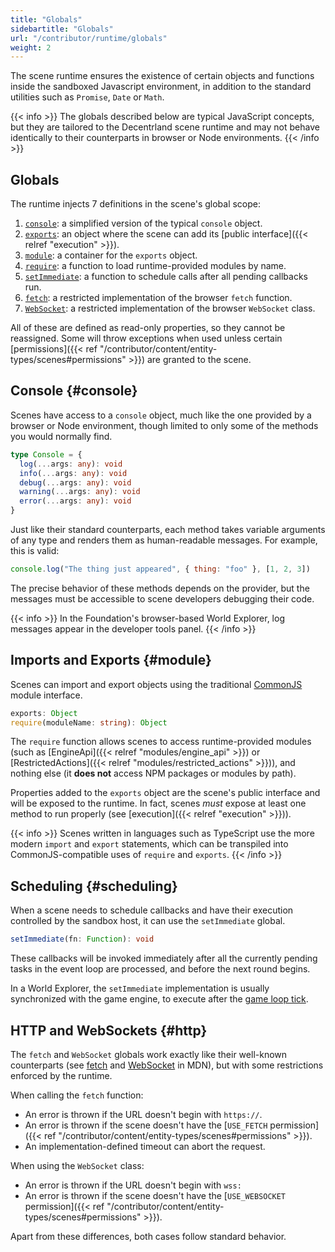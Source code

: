 ```yaml
---
title: "Globals"
sidebartitle: "Globals"
url: "/contributor/runtime/globals"
weight: 2
---
```


The scene runtime ensures the existence of certain objects and functions inside the sandboxed Javascript environment, in addition to the standard utilities such as `Promise`, `Date` or `Math`.

{{< info >}}
The globals described below are typical JavaScript concepts, but they are tailored to the Decentrland scene runtime and may not behave identically to their counterparts in browser or Node environments.
{{< /info >}}

## Globals

The runtime injects 7 definitions in the scene's global scope:

1. [`console`](#console): a simplified version of the typical `console` object.
2. [`exports`](#module): an object where the scene can add its [public interface]({{< relref "execution" >}}).
3. [`module`](#module): a container for the `exports` object.
4. [`require`](#module): a function to load runtime-provided modules by name.
5. [`setImmediate`](#scheduling): a function to schedule calls after all pending callbacks run.
6. [`fetch`](#http): a restricted implementation of the browser `fetch` function.
7. [`WebSocket`](#http): a restricted implementation of the browser `WebSocket` class.

All of these are defined as read-only properties, so they cannot be reassigned. Some will throw exceptions when used unless certain [permissions]({{< ref "/contributor/content/entity-types/scenes#permissions" >}}) are granted to the scene.


## Console {#console}

Scenes have access to a `console` object, much like the one provided by a browser or Node environment, though limited to only some of the methods you would normally find.

```ts
type Console = {
  log(...args: any): void
  info(...args: any): void
  debug(...args: any): void
  warning(...args: any): void
  error(...args: any): void
}
```

Just like their standard counterparts, each method takes variable arguments of any type and renders them as human-readable messages. For example, this is valid:

```js
console.log("The thing just appeared", { thing: "foo" }, [1, 2, 3])
```

The precise behavior of these methods depends on the provider, but the messages must be accessible to scene developers debugging their code.

{{< info >}}
In the Foundation's browser-based World Explorer, log messages appear in the developer tools panel.
{{< /info >}}


## Imports and Exports {#module}

Scenes can import and export objects using the traditional [CommonJS](https://wiki.commonjs.org/wiki/Modules/1.0) module interface.

```ts
exports: Object
require(moduleName: string): Object
```

The `require` function allows scenes to access runtime-provided modules (such as [EngineApi]({{< relref "modules/engine_api" >}}) or [RestrictedActions]({{< relref "modules/restricted_actions" >}})), and nothing else (it **does not** access NPM packages or modules by path).

Properties added to the `exports` object are the scene's public interface and will be exposed to the runtime. In fact, scenes _must_ expose at least one method to run properly (see [execution]({{< relref "execution" >}})).

{{< info >}}
Scenes written in languages such as TypeScript use the more modern `import` and `export` statements, which can be transpiled into CommonJS-compatible uses of `require` and `exports`.
{{< /info >}}


## Scheduling {#scheduling}

When a scene needs to schedule callbacks and have their execution controlled by the sandbox host, it can use the `setImmediate` global. 

```ts
setImmediate(fn: Function): void
```

These callbacks will be invoked immediately after all the currently pending tasks in the event loop are processed, and before the next round begins.

In a World Explorer, the `setImmediate` implementation is usually synchronized with the game engine, to execute after the [game loop tick](https://adr.decentraland.org/adr/ADR-148).


## HTTP and WebSockets {#http}

The `fetch` and `WebSocket` globals work exactly like their well-known counterparts (see [fetch](https://developer.mozilla.org/en-US/docs/Web/API/Fetch_API) and [WebSocket](https://developer.mozilla.org/en-US/docs/Web/API/WebSockets_API) in MDN), but with some restrictions enforced by the runtime.

When calling the `fetch` function:

- An error is thrown if the URL doesn't begin with `https://`.
- An error is thrown if the scene doesn't have the [`USE_FETCH` permission]({{< ref "/contributor/content/entity-types/scenes#permissions" >}}).
- An implementation-defined timeout can abort the request.

When using the `WebSocket` class:

- An error is thrown if the URL doesn't begin with `wss:`
- An error is thrown if the scene doesn't have the [`USE_WEBSOCKET` permission]({{< ref "/contributor/content/entity-types/scenes#permissions" >}}).

Apart from these differences, both cases follow standard behavior.







